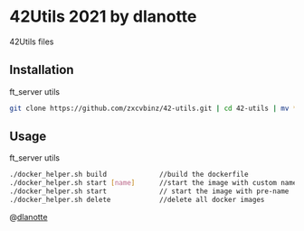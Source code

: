 # 42Utils 2021 by dlanotte

42Utils files

## Installation

ft_server utils
```bash
git clone https://github.com/zxcvbinz/42-utils.git | cd 42-utils | mv * ../ | cd .. | chmod 755 ./docker-helper.sh | echo docker_helper.sh > .gitignore | echo base > .gitignore | ./docker-helper.sh 
```

## Usage
ft_server utils
```bash
./docker_helper.sh build             //build the dockerfile
./docker_helper.sh start [name]      //start the image with custom name 
./docker_helper.sh start             // start the image with pre-name 
./docker_helper.sh delete            //delete all docker images
```
@[dlanotte](https://profile.intra.42.fr/users/dlanotte)
